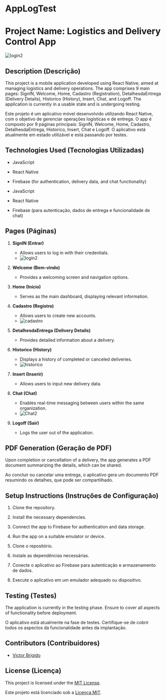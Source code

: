 # AppLogTest

# Project Name: Logistics and Delivery Control App
![login2](https://github.com/victorbrigido/AppLogTest/assets/110338761/c8712c8e-9530-4c3b-af6e-a5aa2394b29e)


## Description (Descrição)

This project is a mobile application developed using React Native, aimed at managing logistics and delivery operations. The app comprises 9 main pages: SignIN, Welcome, Home, Cadastro (Registration), DetalhesdaEntrega (Delivery Details), Historico (History), Insert, Chat, and Logoff. The application is currently in a usable state and is undergoing testing.

Este projeto é um aplicativo móvel desenvolvido utilizando React Native, com o objetivo de gerenciar operações logísticas e de entrega. O app é composto por 9 páginas principais: SignIN, Welcome, Home, Cadastro, DetalhesdaEntrega, Historico, Insert, Chat e Logoff. O aplicativo está atualmente em estado utilizável e está passando por testes.

## Technologies Used (Tecnologias Utilizadas)

- JavaScript
- React Native
- Firebase (for authentication, delivery data, and chat functionality)

- JavaScript
- React Native
- Firebase (para autenticação, dados de entrega e funcionalidade de chat)

## Pages (Páginas)

1. **SignIN (Entrar)**
   - Allows users to log in with their credentials.
   - ![login2](https://github.com/victorbrigido/AppLogTest/assets/110338761/c8712c8e-9530-4c3b-af6e-a5aa2394b29e)

2. **Welcome (Bem-vindo)**
   - Provides a welcoming screen and navigation options.

3. **Home (Início)**
   - Serves as the main dashboard, displaying relevant information.

4. **Cadastro (Registro)**
   - Allows users to create new accounts.
   - ![cadastro](https://github.com/victorbrigido/AppLogTest/assets/110338761/e98386b0-a2a9-4e7a-b0d3-fa9a97d6db56)


5. **DetalhesdaEntrega (Delivery Details)**
   - Provides detailed information about a delivery.

6. **Historico (History)**
   - Displays a history of completed or canceled deliveries.
   - ![historico](https://github.com/victorbrigido/AppLogTest/assets/110338761/6f1d2057-386f-4ed9-a46b-3882b9d21db8)


7. **Insert (Inserir)**
   - Allows users to input new delivery data.

8. **Chat (Chat)**
   - Enables real-time messaging between users within the same organization.
   - ![Chat2](https://github.com/victorbrigido/AppLogTest/assets/110338761/78ccaf79-5719-4e93-b27f-f16003dcad43)


9. **Logoff (Sair)**
   - Logs the user out of the application.

## PDF Generation (Geração de PDF)

Upon completion or cancellation of a delivery, the app generates a PDF document summarizing the details, which can be shared.

Ao concluir ou cancelar uma entrega, o aplicativo gera um documento PDF resumindo os detalhes, que pode ser compartilhado.

## Setup Instructions (Instruções de Configuração)

1. Clone the repository.
2. Install the necessary dependencies.
3. Connect the app to Firebase for authentication and data storage.
4. Run the app on a suitable emulator or device.

1. Clone o repositório.
2. Instale as dependências necessárias.
3. Conecte o aplicativo ao Firebase para autenticação e armazenamento de dados.
4. Execute o aplicativo em um emulador adequado ou dispositivo.

## Testing (Testes)

The application is currently in the testing phase. Ensure to cover all aspects of functionality before deployment.

O aplicativo está atualmente na fase de testes. Certifique-se de cobrir todos os aspectos da funcionalidade antes da implantação.

## Contributors (Contribuidores)

- [Victor Brigido](https://github.com/victorbrigido)

## License (Licença)

This project is licensed under the [MIT License](LICENSE).

Este projeto está licenciado sob a [Licença MIT](LICENSE).
